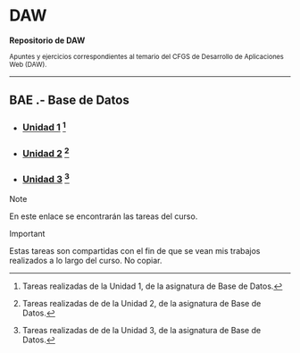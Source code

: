 # DAW
**Repositorio de DAW**

<sub> Apuntes y ejercicios correspondientes al temario del CFGS de Desarrollo de Aplicaciones Web (DAW). </sub>

---
## BAE .- Base de Datos 
- ###  [Unidad 1](https://github.com/ResetMeNow/DAW/tree/main/BAE/Tareas/Unidad1) [^1]  
   [^1]: Tareas realizadas de la Unidad 1, de la asignatura de Base de Datos.
- ###  [Unidad 2](https://github.com/ResetMeNow/DAW/tree/main/BAE/Tareas/Unidad2)  [^2]
   [^2]: Tareas realizadas de de la Unidad 2, de la asignatura de Base de Datos.
- ###  [Unidad 3](https://github.com/ResetMeNow/DAW/tree/main/BAE/Tareas/Unidad3)  [^3]
   [^3]: Tareas realizadas de de la Unidad 3, de la asignatura de Base de Datos.
  
> [!NOTE]
> En este enlace se encontrarán las tareas del curso.

> [!IMPORTANT]
> Estas tareas son compartidas con el fin de que se vean mis trabajos realizados a lo largo del curso. No copiar.
